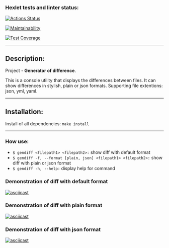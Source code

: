 ### Hexlet tests and linter status:

[![Actions Status](https://github.com/niramov/frontend-project-lvl2/workflows/hexlet-check/badge.svg)](https://github.com/niramov/frontend-project-lvl2/actions)

[![Maintainability](https://api.codeclimate.com/v1/badges/b841b0e726d8f177b4ee/maintainability)](https://codeclimate.com/github/niramov/frontend-project-lvl2/maintainability)

[![Test Coverage](https://api.codeclimate.com/v1/badges/b841b0e726d8f177b4ee/test_coverage)](https://codeclimate.com/github/niramov/frontend-project-lvl2/test_coverage)

---

## Description:

Project - **Generator of difference**.

This is a console utility that displays the differences between files. It can show differences in stylish, plain or json formats. Supporting file extentions: json, yml, yaml.

---

## Installation:

Install of all dependencies: `make install`

---

### How use:

- `$ gendiff <filepath1> <filepath2>:` show diff with default format
- `$ gendiff -f, --format [plain, json] <filepath1> <filepath2>:` show diff with plain or json format
- `$ gendiff -h, --help:` display help for command

### Demonstration of diff with default format

[![asciicast](https://asciinema.org/a/Qy0I7Em2xMZAuPCa3oQlcc7Gp.svg)](https://asciinema.org/a/Qy0I7Em2xMZAuPCa3oQlcc7Gp)

### Demonstration of diff with plain format

[![asciicast](https://asciinema.org/a/EzWlZrE6NwJYm6tnWZDCiqYc5.svg)](https://asciinema.org/a/EzWlZrE6NwJYm6tnWZDCiqYc5)

### Demonstration of diff with json format

[![asciicast](https://asciinema.org/a/0yn7xuFwxaBYGs7jtI6hb6rV5.svg)](https://asciinema.org/a/0yn7xuFwxaBYGs7jtI6hb6rV5)
